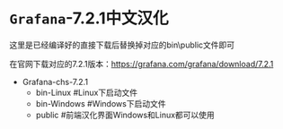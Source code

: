 # `Grafana`-7.2.1中文汉化

这里是已经编译好的直接下载后替换掉对应的bin\public文件即可

在官网下载对应的7.2.1版本：https://grafana.com/grafana/download/7.2.1

- Grafana-chs-7.2.1
  - bin-Linux #Linux下启动文件
  - bin-Windows #Windows下启动文件
  - public #前端汉化界面Windows和Linux都可以使用

